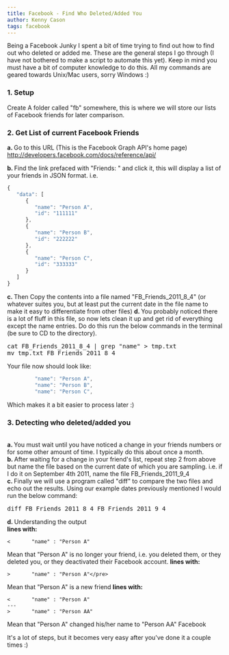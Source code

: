 ```yaml
---
title: Facebook - Find Who Deleted/Added You
author: Kenny Cason
tags: facebook
---
```


Being a Facebook Junky I spent a bit of time trying to find out how to find out who deleted or added me. These are the general steps I go through (I have not bothered to make a script to automate this yet). Keep in mind you must have a bit of computer knowledge to do this. All my commands are geared towards Unix/Mac users, sorry Windows :)

<h3>1. Setup</h3>
Create A folder called "fb" somewhere, this is where we will store our lists of Facebook friends for later comparison.

<h3>2. Get List of current Facebook Friends</h3>

<strong>a. </strong>Go to this URL (This is the Facebook Graph API's home page)
<a href="http://developers.facebook.com/docs/reference/api/">http://developers.facebook.com/docs/reference/api/</a>

<strong>b. </strong>Find the link prefaced with "Friends: " and click it, this will display a list of your friends in JSON format.
i.e.

```javascript
{
   "data": [
      {
         "name": "Person A",
         "id": "111111"
      },
      {
         "name": "Person B",
         "id": "222222"
      },
      {
         "name": "Person C",
         "id": "333333"
      }
   ]
}

```
<strong>c. </strong>Then Copy the contents into a file named "FB_Friends_2011_8_4" (or whatever suites you, but at least put the current date in the file name to make it easy to differentiate from other files)
<strong>d. </strong>You probably noticed there is a lot of fluff in this file, so now lets clean it up and get rid of everything except the name entries. Do do this run the below commands in the terminal (be sure to CD to the directory).
<pre>
cat FB_Friends_2011_8_4 | grep "name" > tmp.txt
mv tmp.txt FB_Friends_2011_8_4
</pre>
Your file now should look like:

```javascript
         "name": "Person A",
         "name": "Person B",
         "name": "Person C",

```
Which makes it a bit easier to process later :)

<h3>3. Detecting who deleted/added you</h3><br/>
<strong>a. </strong>You must wait until you have noticed a change in your friends numbers or for some other amount of time. I typically do this about once a month. <br/>
<strong>b. </strong>After waiting for a change in your friend's list, repeat step 2 from above but name the file based on the current date of which you are sampling. i.e. if I do it on September 4th 2011, name the file FB_Friends_2011_9_4<br/>
<strong>c. </strong>Finally we will use a program called "diff" to compare the two files and echo out the results. Using our example dates previously mentioned I would run the below command:<br/>
<pre>diff FB_Friends_2011_8_4 FB_Friends_2011_9_4</pre>
<strong>d. </strong>Understanding the output<br/>
<strong>lines with: </strong>

```
<       "name" : "Person A"
```
Mean that "Person A" is no longer your friend, i.e. you deleted them, or they deleted you, or they deactivated their Facebook account.
<strong>lines with: </strong>

```
>       "name" : "Person A"</pre>
```
Mean that "Person A" is a new friend
<strong>lines with: </strong>

```
<       "name" : "Person A"
---
>       "name" : "Person AA"
```
</code> Mean that "Person A" changed his/her name to "Person AA"
Facebook


It's a lot of steps, but it becomes very easy after you've done it a couple times :)
